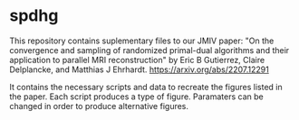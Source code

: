 # spdhg

This repository contains suplementary files to our JMIV paper: 
"On the convergence and sampling of randomized primal-dual algorithms and their application to parallel MRI reconstruction"
by Eric B Gutierrez, Claire Delplancke, and Matthias J Ehrhardt.
https://arxiv.org/abs/2207.12291

It contains the necessary scripts and data to recreate the figures listed in the paper. Each script produces a type of figure. Paramaters can be changed in order to produce alternative figures. 
